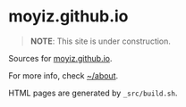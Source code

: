 # moyiz.github.io

> **NOTE**: This site is under construction.

Sources for [moyiz.github.io](https://moyiz.github.io).

For more info, check [~/about](https://moyiz.github.io/about.html).

HTML pages are generated by `_src/build.sh`.

